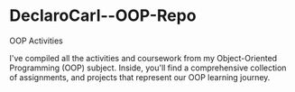 # DeclaroCarl--OOP-Repo
OOP Activities


I've compiled all the activities and coursework from my Object-Oriented Programming (OOP) subject. Inside, you'll find a comprehensive collection of assignments, and projects  that represent our OOP learning journey. 
